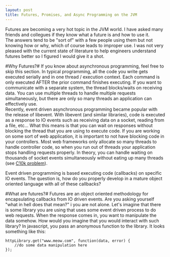 ```yaml
---
layout: post
title: Futures, Promises, and Async Programming on the JVM
---
```


Futures are becoming a very hot topic in the JVM world.  I have asked many friends and collegues if they know what a future is and how to use it.  
The answers tend to be "sort of" with a few people using them but not knowing how or why, which of course leads to improper use.  I was not very
pleased with the current state of literature to help engineers understand futures better so I figured I would give it a shot.

#Why Futures?#
If you know about asynchronous programming, feel free to skip this section.
In typical programming, all the code you write gets executed serially and in one thread / execution context.  Each command is only executed AFTER the
prior command finishes executing. If you want to communicate with a separate system, the thread blocks/waits on receiving data.  You can use multiple 
threads to handle multiple requests simultaneously, but there are only so many threads an application can effectively use.  
Recently, event driven asynchronous programming became popular with the release of libevent.  With libevent (and similar libraries), code is 
executed as a response to IO events such as receiving data on a socket, reading from a file, etc...  What this means is that you can wait on responses
without blocking the thread that you are using to execute code.  If you are working on some sort of web application, it is important to not
have blocking code in your controllers.  Most web frameworks only allocate so many threads to handle controller code, so when you run out of threads 
your application stops handling requests properly.  In theory, you can handle waiting on thousands of socket events simultaneously without 
eating up many threads (see [C10k problem](http://www.kegel.com/c10k.html)).

Event driven programming is based executing code (callbacks) on specific IO events.  The question is, how do you properly develop in a mature 
object oriented language with all of these callbacks?

#What are futures?#
Futures are an object oriented methodology for encapsulating callbacks from IO driven events. Are you asking yourself "what in hell does that mean?" i
you are not alone.  Let's imagine that there is some library you are using that uses some event driven process to do web requests.  When the response
comes in, you want to manipulate the data somehow.  How would you imagine that you would interact with such library?  In javascript, you pass an 
anonymous function to the library.  It looks something like this:
``` 
httpLibrary.get("www.meow.com", function(data, error) {
    //do some data manipulation here
});
```
